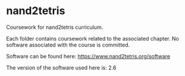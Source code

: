 # nand2tetris
Coursework for nand2tetris curriculum.

Each folder contains coursework related to the associated chapter.
No software associated with the course is committed.

Software can be found here: https://www.nand2tetris.org/software

The version of the software used here is: 2.6

